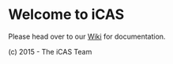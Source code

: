 # Welcome to iCAS

Please head over to our [Wiki](https://github.com/ecg-icas/icas/wiki) for documentation.

(c) 2015 - The iCAS Team
